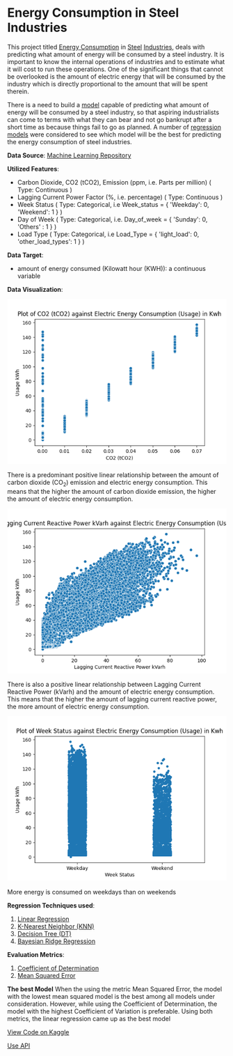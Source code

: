 # Energy Consumption in Steel Industries
This project titled [Energy Consumption](https://en.wikipedia.org/wiki/Electric_energy_consumption) 
in [Steel](https://en.wikipedia.org/wiki/Steel) [Industries](https://en.wikipedia.org/wiki/Industry), 
deals with predicting what amount of energy will be consumed by a steel industry.
It is important to know the internal operations of industries and to estimate what it will cost to run these operations. 
One of the significant things that cannot be overlooked is the amount of electric energy that will be consumed by the 
industry which is directly proportional to the amount that will be spent therein.

There is a need to build a
[model](https://learn.microsoft.com/en-us/windows/ai/windows-ml/what-is-a-machine-learning-model) 
capable of predicting what amount of energy will be consumed by a steel industry, so that aspiring industrialists can 
come to terms with what they can bear and not go bankrupt after a short time as because things fail to go as planned.
A number of 
[regression models](https://learn.microsoft.com/en-us/training/modules/understand-regression-machine-learning/) were 
considered to see which model will be the best for predicting the energy consumption
of steel industries.

**Data Source**: [Machine Learning Repository](https://archive.ics.uci.edu/ml/datasets/nursery)

**Utilized Features**:
- Carbon Dioxide, CO2 (tCO2), Emission (ppm, i.e. Parts per million) ( Type: Continuous )
- Lagging Current Power Factor (%, i.e. percentage) ( Type: Continuous )
- Week Status ( Type: Categorical, i.e Week_status = { 'Weekday': 0, 'Weekend': 1 } )
- Day of Week ( Type: Categorical, i.e. Day_of_week = { 'Sunday': 0, 'Others' : 1 } )
- Load Type ( Type: Categorical, i.e Load_Type = { 'light_load': 0, 'other_load_types': 1 } )

**Data Target**:
- amount of energy consumed (Kilowatt hour (KWH)): a continuous variable


**Data Visualization**:

<p>
    <img src="./energy_consumption_images/plot_of_CO2 (tCO2)_against_electric_energy_consumption.png">
    <p>
        There is a predominant positive linear relationship between the amount of carbon dioxide (CO<sub>2</sub>) emission and electric energy 
        consumption. This means that the higher the amount of carbon dioxide emission, the higher the
        amount of electric energy consumption.
    </p>
</p>

<p>
    <img src="./energy_consumption_images/plot_of_Lagging Current Reactive Power kVarh_against_electric_energy_consumption.png">
    <p>
        There is also a positive linear relationship between Lagging Current Reactive Power (kVarh) and the amount of 
        electric energy consumption. This means that the higher the amount of lagging current reactive power, the more 
        amount of electric energy consumption.
    </p>
</p>
<p> 
    <img src="./energy_consumption_images/plot_of_Week Status_against_electric_energy_consumption.png">
    <p>
        More energy is consumed on weekdays than on weekends
    </p>
</p>


**Regression Techniques used**:
1. [Linear Regression](https://www.oxfordreference.com/display/10.1093/oi/authority.20110803100107226;jsessionid=BAD370C49344F63EAF545090E2E032DE)
2. [K-Nearest Neighbor (KNN)](ttps://online.stat.psu.edu/stat508/lesson/k)
3. [Decision Tree (DT)](https://online.stat.psu.edu/stat857/node/236/)
4. [Bayesian Ridge Regression](https://buildingblock.ai/bayesian-ridge-regression)

**Evaluation Metrics**: 
1. [Coefficient of Determination](https://www.oxfordreference.com/display/10.1093/oi/authority.20110803095621787#:~:text=In%20statistics%2C%20a%20measure%20of,Symbol%3A%20R2.)
2. [Mean Squared Error](https://statisticsbyjim.com/regression/mean-squared-error-mse/#:~:text=The%20calculations%20for%20the%20mean,by%20the%20number%20of%20observations.)

**The best Model**
When the using the metric Mean Squared Error, the model with the lowest mean squared model is the best among all models 
under consideration. However, while using the Coefficient of Determination, the model with the highest Coefficient of 
Variation is preferable. Using both metrics, the linear regression came up as the best model

[View Code on Kaggle](https://www.kaggle.com/oluade111/energy-consumption-notebook/)

[Use API]()


